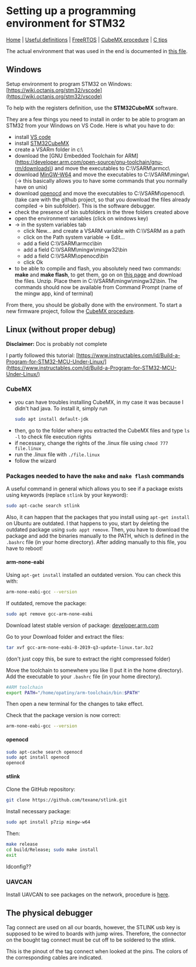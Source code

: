 # Setting up a programming environment for STM32

[Home](../../README.md) | [Useful definitions](../general/theory.md) | [FreeRTOS](./freertos.md) | [CubeMX procedure](./cubeMX.md) | [C tips](../C/c.md)

The actual environment that was used in the end is documented in [this file](./envWithDebug-linux.md).

## Windows

Setup environment to program STM32 on Windows: [https://wiki.octanis.org/stm32/vscode](https://wiki.octanis.org/stm32/vscode)

To help with the registers definition, use the **STM32CubeMX** software.

They are a few things you need to install in order to be able to program an STM32 from your Windows on VS Code. Here is what you have to do:

- install [VS code](https://code.visualstudio.com/)
- install [STM32CubeMX](https://www.st.com/en/development-tools/stm32cubemx.html)
- create a VSARm folder in c:\
- download the [GNU Embedded Toolchain for ARM](https://developer.arm.com/open-source/gnu-toolchain/gnu-rm/downloads\) and move the executables to C:\VSARM\armcc\
- download [MinGW-W64](https://sourceforge.net/projects/mingw-w64/) and move the executables to C:\VSARM\mingw\ (-> this basically allows you to have some commands that you normally have on unix)
- download [openocd](http://openocd.org/getting-openocd/) and move the executables to C:\VSARM\openocd\ (take care with the github project, so that you download the files already compiled -> bin subfolder). This is the software debugger.
- check the presence of bin subfolders in the three folders created above
- open the environment variables (click on windows key)
- -> in the system variables tab
  - click New... and create a VSARM variable with C:\VSARM as a path
  - click on the Path system variable -> Edit...
  - add a field C:\VSARM\armcc\bin
  - add a field C:\VSARM\mingw\mingw32\bin
  - add a field C:\VSARM\openocd\bin
  - click Ok
- to be able to compile and flash, you absolutely need two commands: **make** and **make flash**, to get them, go on on [this page](https://sourceforge.net/projects/mingw-w64/files/External%20binary%20packages%20%28Win64%20hosted%29/make/) and download the files. Unzip. Place them in C:\VSARM\mingw\mingw32\bin. The commands should now be available from Command Prompt (name of the mingw app, kind of terminal)

From there, you should be globally done with the environment. To start a new firmware project, follow the [CubeMX procedure](./cubeMX.md).

## Linux (without proper debug)

**Disclaimer:** Doc is probably not complete

I partly followed this tutorial: [https://www.instructables.com/id/Build-a-Program-for-STM32-MCU-Under-Linux/](https://www.instructables.com/id/Build-a-Program-for-STM32-MCU-Under-Linux/)

### CubeMX
- you can have troubles installing CubeMX, in my case it was because I didn't had java. To install it, simply run
  ```bash
  sudo apt install default-jdk
  ```
- then, go to the folder where you extracted the CubeMX files and type `ls -l` to check file execution rights
- if necessary, change the rights of the .linux file using `chmod 777 file.linux`
- run the .linux file with `./file.linux`
- follow the wizard

### Packages needed to have the `make` and `make flash` commands

A useful command in general which allows you to see if a package exists using keywords (replace `stlink` by your keyword):
```bash
sudo apt-cache search stlink
```

Also, it can happen that the packages that you install using `apt-get install` on Ubuntu are outdated. I that happens to you, start by deleting the outdated package using `sudo appt remove`. Then, you have to download the package and add the binaries manually to the PATH, which is defined in the `.bashrc` file (in your home directory). After adding manually to this file, you have to reboot!


#### arm-none-eabi

Using `apt-get install` installed an outdated version. You can check this with:
```bash
arm-none-eabi-gcc --version
```

If outdated, remove the package:
```bash
sudo apt remove gcc-arm-none-eabi
```

Download latest stable version of package:
[developer.arm.com](https://developer.arm.com/tools-and-software/open-source-software/developer-tools/gnu-toolchain/gnu-rm/downloads)

Go to your Download folder and extract the files:
```bash
tar xvf gcc-arm-none-eabi-8-2019-q3-update-linux.tar.bz2 
```
(don't just copy this, be sure to extract the right compressed folder)

Move the toolchain to somewhere you like (I put it in the home directory).
Add the executable to your `.bashrc` file (in your home directory).
```bash
#ARM toolchain
export PATH="/home/opatiny/arm-toolchain/bin:$PATH"
```
Then open a new terminal for the changes to take effect.

Check that the package version is now correct:
```bash
arm-none-eabi-gcc --version
```

#### openocd

```bash
sudo apt-cache search openocd
sudo apt install openocd
openocd
```

#### stlink

Clone the GitHub repository:
```bash
git clone https://github.com/texane/stlink.git
```
Install necessary package:
```bash
sudo apt install p7zip mingw-w64
```
Then: 

```bash
make release
cd build/Release; sudo make install
exit
```

ldconfig??


### UAVCAN

Install UAVCAN to see packages on the network, procedure is [here](./uavcan.md).


## The physical debugger

Tag connect are used on all our boards, however, the STLINK usb key is supposed to be wired to boards with jump wires. Therefore, the connector on the bought tag connect must be cut off to be soldered to the stlink.

This is the pinout of the tag connect when looked at the pins. The colors of the corresponding cables are indicated.
